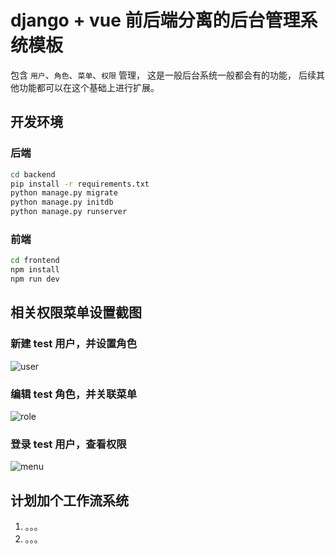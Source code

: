 # django + vue 前后端分离的后台管理系统模板
包含 `用户`、`角色`、`菜单`、`权限` 管理， 这是一般后台系统一般都会有的功能， 后续其他功能都可以在这个基础上进行扩展。


## 开发环境
### 后端
```bash
cd backend
pip install -r requirements.txt
python manage.py migrate
python manage.py initdb
python manage.py runserver
```
### 前端
```bash
cd frontend
npm install
npm run dev
```

## 相关权限菜单设置截图

### 新建 test 用户，并设置角色
![user](gifs/user.png)

### 编辑 test 角色，并关联菜单
![role](gifs/role.png)

### 登录 test 用户，查看权限
![menu](gifs/menu.png)


## 计划加个工作流系统
1. 。。。
2. 。。。

